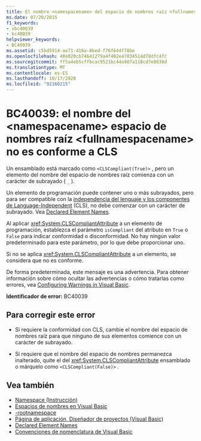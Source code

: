 ```yaml
---
title: El nombre <namespacename> del espacio de nombres raíz <fullnamespacename> no es compatible con CLS
ms.date: 07/20/2015
f1_keywords:
- vbc40039
- bc40039
helpviewer_keywords:
- BC40039
ms.assetid: c5bd5914-ae71-416a-8bed-f76f644f78be
ms.openlocfilehash: 48e020cb74641279a4f402e47034514d78dfc4fc
ms.sourcegitcommit: ff5a4eb5cffbcac9521bc44a907a118cd7e8638d
ms.translationtype: MT
ms.contentlocale: es-ES
ms.lasthandoff: 10/17/2020
ms.locfileid: "92160215"
---
```

# <a name="bc40039-name-namespacename-in-the-root-namespace-fullnamespacename-is-not-cls-compliant"></a>BC40039: el nombre del \<namespacename> espacio de nombres raíz \<fullnamespacename> no es conforme a CLS

Un ensamblado está marcado como `<CLSCompliant(True)>` , pero un elemento del nombre del espacio de nombres raíz comienza con un carácter de subrayado ( `_` ).

 Un elemento de programación puede contener uno o más subrayados, pero para ser compatible con la [independencia del lenguaje y los componentes de Language-Independent](../../../standard/language-independence-and-language-independent-components.md) (CLS), no debe comenzar con un carácter de subrayado. Vea [Declared Element Names](../../programming-guide/language-features/declared-elements/declared-element-names.md).

 Al aplicar <xref:System.CLSCompliantAttribute> a un elemento de programación, establezca el parámetro `isCompliant` del atributo en `True` o `False` para indicar conformidad o disconformidad. No hay ningún valor predeterminado para este parámetro, por lo que debe proporcionar uno.

 Si no se aplica <xref:System.CLSCompliantAttribute> a un elemento, se considera que no es conforme.

 De forma predeterminada, este mensaje es una advertencia. Para obtener información sobre cómo ocultar las advertencias o cómo tratarlas como errores, vea [Configuring Warnings in Visual Basic](/visualstudio/ide/configuring-warnings-in-visual-basic).

 **Identificador de error:** BC40039

## <a name="to-correct-this-error"></a>Para corregir este error

- Si requiere la conformidad con CLS, cambie el nombre del espacio de nombres raíz para que ninguno de sus elementos comience con un carácter de subrayado.

- Si requiere que el nombre del espacio de nombres permanezca inalterado, quite el del <xref:System.CLSCompliantAttribute> ensamblado o márquelo como `<CLSCompliant(False)>` .

## <a name="see-also"></a>Vea también

- [Namespace (Instrucción)](../statements/namespace-statement.md)
- [Espacios de nombres en Visual Basic](../../programming-guide/program-structure/namespaces.md)
- [-rootnamespace](../../reference/command-line-compiler/rootnamespace.md)
- [Página de aplicación, Diseñador de proyectos (Visual Basic)](/visualstudio/ide/reference/application-page-project-designer-visual-basic)
- [Declared Element Names](../../programming-guide/language-features/declared-elements/declared-element-names.md)
- [Convenciones de nomenclatura de Visual Basic](../../programming-guide/program-structure/naming-conventions.md)
